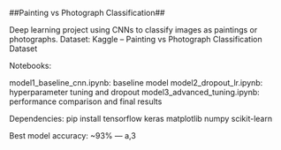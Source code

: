 ##Painting vs Photograph Classification##

Deep learning project using CNNs to classify images as paintings or photographs.
Dataset: Kaggle – Painting vs Photograph Classification Dataset

Notebooks:

model1_baseline_cnn.ipynb:  baseline model
model2_dropout_lr.ipynb:  hyperparameter tuning and dropout
model3_advanced_tuning.ipynb: performance comparison and final results

Dependencies:
pip install tensorflow keras matplotlib numpy scikit-learn

Best model accuracy: ~93%
— a,3